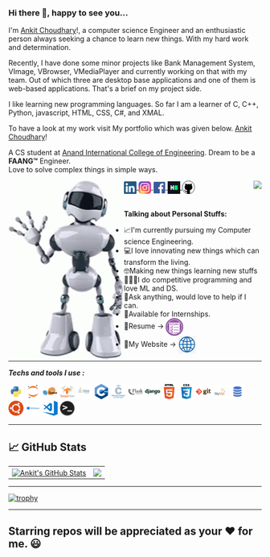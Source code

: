 ### Hi there 👋, happy to see you...
I'm [Ankit Choudhary](https://www.linkedin.com/in/ankit-choudhary-342410175/)!, a computer science Engineer and an enthusiastic person always seeking a chance to learn new things. With my hard work and determination.

Recently, I have done some minor projects like Bank Management System, VImage, VBrowser, VMediaPlayer and currently working on that with my team. Out of which three are desktop base applications and one of them is web-based applications. That's a brief on my project side.

I like learning new programming languages. So far I am a learner of C, C++, Python, javascript, HTML, CSS, C#, and XMAL.

To have a look at my work visit My portfolio which was given below. 
[Ankit Choudhary](https://ankit1509.github.io/My-Portfolio/)!

A CS student at [Anand International College of Engineering](https://anandice.ac.in/). Dream to be a <b>FAANG™️</b> Engineer.<br>
Love to solve complex things in simple ways.


<img align="left" alt="GIF" src="https://raw.githubusercontent.com/ankit1509/ankit1509/master/wave.gif" width="230px" />
  <img align="right" src="https://github-readme-stats.vercel.app/api/top-langs/?username=ankit1509&theme=dark&show_icons=true">


<a href="https://www.linkedin.com/in/ankit-choudhary-342410175/">
  <img align="center" alt="Ankit's LinkedIN" width="25px" src="Assets/linkedin.png" />
</a>
<a href="https://www.instagram.com/ankitchoudhary8322/">
  <img align="center" alt="Ankit's Instagram" width="25px" src="Assets/instagram.jpg" />
</a>
<a href="https://www.facebook.com/profile.php?id=100050947037945">
  <img align="center" alt="Ankit's Facebook" width="25px" src="Assets/facebook.png" />
</a>
<!-- <a href="http://t.me/hamdan_1905387">
  <img align="center" alt="Ankit's Telegram" width="25px" src="Assets/telegram.jpg" />
</a> -->
<!-- <a href="https://twitter.com/bright_hamdan">
  <img align="center" alt="Ankit's Twitter" width="25px" src="Assets/twitter.png" />
</a> -->
<!-- <a href="https://www.codechef.com/users/ch_hamdan">
  <img align="center" alt="Ankit's Codechef" width="25px" src="Assets/codechef.png" />
</a> -->
<a href="https://www.hackerrank.com/ac2000choudhary">
  <img align="center" alt="Ankit's Hackerrank" width="25px" src="Assets/hackerrank.png" />
</a>
<a href="https://github.com/ankit1509">
  <img align="center" alt="Ankit's Github" width="25px" src="Assets/github.png" />
</a>
<br><br>



**Talking about Personal Stuffs:**

- 📈I'm currently pursuing my Computer science Engineering.
- 💻I love innovating new things which can transform the living.
- 🤓Making new things learning new stuffs
- 👨🏻‍💻I do competitive programming and love ML and DS.
- 🤝Ask anything, would love to help if I can.
- 🏢Available for Internships.
- 📝Resume -> <a href="https://ankit1509.github.io/My-Portfolio/image/Ankit%20Choudhary%20Resume.pdf"><img align="center" alt="Ankit's Resume" width="35px" src="Assets/resume.png" /></a>
- 📝My Website -> <a href="https://ankit1509.github.io/My-Portfolio/"><img align="center" alt="Ankit's Resume" width="35px" src="website.jpg" /></a>
<hr>

***Techs and tools I use :***

<code><img height="30" src="https://raw.githubusercontent.com/github/explore/80688e429a7d4ef2fca1e82350fe8e3517d3494d/topics/python/python.png"></code>
<code><img height="30" src="https://raw.githubusercontent.com/github/explore/80688e429a7d4ef2fca1e82350fe8e3517d3494d/topics/jupyter-notebook/jupyter-notebook.png"></code>
<code><img height="30" src="https://raw.githubusercontent.com/github/explore/80688e429a7d4ef2fca1e82350fe8e3517d3494d/topics/scikit-learn/scikit-learn.png"></code>
<code><img height="30" src="https://raw.githubusercontent.com/github/explore/80688e429a7d4ef2fca1e82350fe8e3517d3494d/topics/tensorflow/tensorflow.png"></code>
<code><img height="30" src="https://raw.githubusercontent.com/github/explore/80688e429a7d4ef2fca1e82350fe8e3517d3494d/topics/java/java.png"></code>
<code><img height="30" src="https://raw.githubusercontent.com/github/explore/80688e429a7d4ef2fca1e82350fe8e3517d3494d/topics/cpp/cpp.png"></code>
<code><img height="30" src="https://raw.githubusercontent.com/github/explore/80688e429a7d4ef2fca1e82350fe8e3517d3494d/topics/c/c.png"></code>
<code><img height="30" src="https://raw.githubusercontent.com/github/explore/80688e429a7d4ef2fca1e82350fe8e3517d3494d/topics/flask/flask.png"></code>
<code><img height="30" src="https://raw.githubusercontent.com/github/explore/80688e429a7d4ef2fca1e82350fe8e3517d3494d/topics/django/django.png"></code>
<code><img height="30" src="https://raw.githubusercontent.com/github/explore/80688e429a7d4ef2fca1e82350fe8e3517d3494d/topics/html/html.png"></code>
<code><img height="30" src="https://raw.githubusercontent.com/github/explore/80688e429a7d4ef2fca1e82350fe8e3517d3494d/topics/css/css.png"></code>
<code><img height="30" src="https://raw.githubusercontent.com/github/explore/80688e429a7d4ef2fca1e82350fe8e3517d3494d/topics/git/git.png"></code>
<code><img height="30" src="https://raw.githubusercontent.com/github/explore/80688e429a7d4ef2fca1e82350fe8e3517d3494d/topics/mysql/mysql.png"></code>
<code><img height="30" src="https://raw.githubusercontent.com/github/explore/80688e429a7d4ef2fca1e82350fe8e3517d3494d/topics/sql/sql.png"></code>
<code><img height="30" src="https://raw.githubusercontent.com/github/explore/80688e429a7d4ef2fca1e82350fe8e3517d3494d/topics/ubuntu/ubuntu.png"></code>
<code><img height="30" src="https://raw.githubusercontent.com/github/explore/80688e429a7d4ef2fca1e82350fe8e3517d3494d/topics/windows/windows.png"></code>
<code><img height="30" src="https://raw.githubusercontent.com/github/explore/80688e429a7d4ef2fca1e82350fe8e3517d3494d/topics/visual-studio-code/visual-studio-code.png"></code>
<code><img height="30" src="https://raw.githubusercontent.com/github/explore/80688e429a7d4ef2fca1e82350fe8e3517d3494d/topics/terminal/terminal.png"></code>
<hr>

## &#x1f4c8; GitHub Stats
<table>
  <tr>
    <td>
      <a href="https://github.com/ankit1509/ankit1509"> 
        <img align="center" src="https://github-readme-stats.vercel.app/api?username=ankit1509&show_icons=true&line_height=27&count_private=true&title_color=ffffff&text_color=c9cacc&icon_color=2bbc8a&bg_color=1d1f21" alt="Ankit's GitHub Stats" width="400" />
      </a>
     </td>
      <td>
      <a href="https://github.com/ankit1509/ankit1509.github.io">
        <img align="center" src="https://github-readme-stats.vercel.app/api/pin/?username=ankit1509&repo=My-Portfolio&title_color=ffffff&text_color=c9cacc&icon_color=2bbc8a&bg_color=1d1f21" width="400" />
      </a>
     </td>
  </tr>
</table>
<hr>

[![trophy](https://github-profile-trophy.vercel.app/?username=ankit1509)](https://github.com/ryo-ma/github-profile-trophy)
<hr>

<h2>Starring repos will be appreciated as your ❤️ for me. 😃 </h2>



<!--
**ankit1509/ankit1509** is a ✨ _special_ ✨ repository because its `README.md` (this file) appears on your GitHub profile.

Here are some ideas to get you started:

- 🔭 I’m currently working on ...
- 🌱 I’m currently learning ...
- 👯 I’m looking to collaborate on ...
- 🤔 I’m looking for help with ...
- 💬 Ask me about ...
- 📫 How to reach me: ...
- 😄 Pronouns: ...
- ⚡ Fun fact: ...
-->
